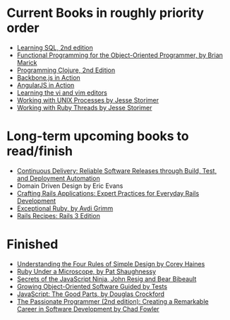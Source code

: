 Current Books in roughly priority order
===============================
 * [Learning SQL, 2nd edition](http://shop.oreilly.com/product/9780596520847.do)
 * [Functional Programming for the Object-Oriented Programmer, by Brian Marick](https://leanpub.com/fp-oo)
 * [Programming Clojure, 2nd Edition](https://pragprog.com/book/shcloj2/programming-clojure)
 * [Backbone.js in Action](http://www.manning.com/breed/)
 * [AngularJS in Action](http://www.manning.com/bford/) 
 * [Learning the vi and vim editors](http://shop.oreilly.com/product/9780596529833.do)
 * [Working with UNIX Processes by Jesse Storimer](http://www.jstorimer.com/pages/books)
 * [Working with Ruby Threads by Jesse Storimer](http://www.jstorimer.com/pages/books)
 

Long-term upcoming books to read/finish
=======================================
* [Continuous Delivery: Reliable Software Releases through Build, Test, and Deployment Automation ](http://www.amazon.com/dp/0321601912?tag=contindelive-20#)
* Domain Driven Design by Eric Evans
* [Crafting Rails Applications: Expert Practices for Everyday Rails Development](https://pragprog.com/book/jvrails/crafting-rails-applications)
* [Exceptional Ruby, by Avdi Grimm](http://exceptionalruby.com/)
* [Rails Recipes: Rails 3 Edition](http://www.amazon.com/Rails-Recipes-3-Edition/dp/1934356778)

Finished
========
* [Understanding the Four Rules of Simple Design by Corey Haines](https://leanpub.com/4rulesofsimpledesign)
* [Ruby Under a Microscope, by Pat Shaughnessy](http://patshaughnessy.net/ruby-under-a-microscope)
* [Secrets of the JavaScript Ninja, John Resig and Bear Bibeault](http://www.manning.com/resig/)
* [Growing Object-Oriented Software Guided by Tests](http://www.growing-object-oriented-software.com/)
* [JavaScript: The Good Parts, by Douglas Crockford](http://www.amazon.com/JavaScript-Good-Parts-Douglas-Crockford/dp/0596517742)
* [The Passionate Programmer (2nd edition): Creating a Remarkable Career in Software Development
by Chad Fowler](https://pragprog.com/book/cfcar2/the-passionate-programmer)

